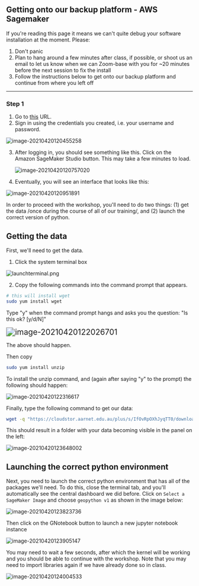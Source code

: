 



## Getting onto our backup platform - AWS Sagemaker



If you're reading this page it means we can't quite debug your software installation at the moment. Please:

1. Don't panic
2. Plan to hang around a few minutes after class, if possible, or shoot us an email to let us know when we can Zoom-base with you for ~20 minutes before the next session to fix the install
3. Follow the instructions below to get onto our backup platform and continue from where you left off

***

### Step 1

1. Go to [this](https://d-9a672a2057.awsapps.com/start) URL.
2. Sign in using the credentials you created, i.e. your username and password.

![image-20210420120455258](fig/AWSinstuctionsStudents/image-20210420120455258.png)

3. After logging in, you should see something like this. Click on the Amazon SageMaker Studio button. This may take a few minutes to load.

   

   ![image-20210420120757020](fig/AWSinstuctionsStudents/image-20210420120757020.png)



4. Eventually, you will see an interface that looks like this:

![image-20210420120951891](fig/AWSinstuctionsStudents/image-20210420120951891.png)



In order to proceed with the workshop, you'll need to do two things: (1) get the data /once during the course of all of our training/, and (2) launch the correct version of python.

## Getting the data

First, we'll need to get the data. 

1. Click the system terminal box

![launchterminal.png](fig/AWSinstuctionsStudents/launchterminal.png)



2. Copy the following commands into the command prompt that appears.

```sh
# this will install wget
sudo yum install wget
```

Type "y" when the command prompt hangs and asks you the question: "Is this ok? [y/d/N]"

<img src="fig/AWSinstuctionsStudents/image-20210420122026701.png" alt="image-20210420122026701" style="zoom:150%;" />

The above should happen.

Then copy 

```sh
sudo yum install unzip
```

To install the unzip command, and (again after saying "y" to the prompt) the following should happen:

![image-20210420122316617](fig/AWSinstuctionsStudents/image-20210420122316617.png)

Finally, type the following command to get our data:

```sh
wget -q "https://cloudstor.aarnet.edu.au/plus/s/IfOvRpOXhJyqTT0/download" -O "data.zip" && unzip -qq "data.zip" && rm -rf "data.zip"
```

This should result in a folder with your data becoming visible in the panel on the left:

![image-20210420123648002](fig/AWSinstuctionsStudents/image-20210420123648002.png)

## Launching the correct python environment

Next, you need to launch the correct python environment that has all of the packages we'll need. To do this, close the terminal tab, and you'll automatically see the central dashboard we did before. Click on `Select a SageMaker Image` and choose `geopython v1` as shown in the image below:

![image-20210420123823736](fig/AWSinstuctionsStudents/image-20210420123823736.png)

Then click on the GNotebook button to launch a new jupyter notebook instance

![image-20210420123905147](fig/AWSinstuctionsStudents/image-20210420123905147.png)

You may need to wait a few seconds, after which the kernel will be working and you should be able to continue with the workshop. Note that you may need to import libraries again if we have already done so in class.



![image-20210420124004533](fig/AWSinstuctionsStudents/image-20210420124004533.png)